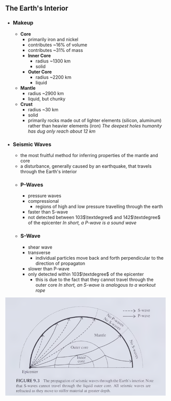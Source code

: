 ## The Earth's Interior
- ### Makeup
    - **Core**
        - primarily iron and nickel
        - contributes ~16% of volume
        - contributes ~31% of mass
        - **Inner Core**
            - radius ~1300 km
            - solid
        - **Outer Core**
            - radius ~2200 km
            - liquid
    - **Mantle**
        - radius ~2900 km
        - liquid, but chunky
    - **Crust**
        - radius ~30 km
        - solid
        - primarily rocks made out of lighter elements (silicon, aluminum) rather than heavier elements (iron)
    *The deepest holes humanity has dug only reach about 12 km*
- ### Seismic Waves
    - the most fruitful method for inferring properties of the mantle and core
    - a disturbance, generally caused by an earthquake, that travels through the Earth's interior
    - ### P-Waves
        - pressure waves
        - compressional
            - regions of high and low pressure travelling through the earth
        - faster than S-wave
        - not detected between 103$\textdegree$ and 142$\textdegree$ of the epicenter
    *In short, a P-wave is a sound wave*
    - ### S-Wave
        - shear wave
        - transverse
            - individual particles move back and forth perpendicular to the direction of propagaton
        - slower than P-wave
        - only detected within 103$\textdegree$ of the epicenter
            - this is due to the fact that they cannot travel through the outer core
    *In short, an S-wave is analogous to a workout rope*

![](../../zassets/Pasted%20image%2020230907130804.png)